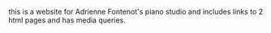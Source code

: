 this is a website for Adrienne Fontenot's piano studio and includes links to 2 html pages and has media queries. 
